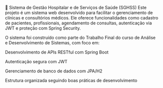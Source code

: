 🏥 Sistema de Gestão Hospitalar e de Serviços de Saúde (SGHSS)
Este projeto é um sistema web desenvolvido para facilitar o gerenciamento de clínicas e consultórios médicos. Ele oferece funcionalidades como cadastro de pacientes, profissionais, agendamento de consultas, autenticação via JWT e proteção com Spring Security.

O sistema foi construído como parte do Trabalho Final do curso de Análise e Desenvolvimento de Sistemas, com foco em:

Desenvolvimento de APIs RESTful com Spring Boot

Autenticação segura com JWT

Gerenciamento de banco de dados com JPA/H2

Estrutura organizada seguindo boas práticas de desenvolvimento